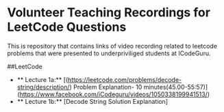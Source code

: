 # Volunteer Teaching Recordings for LeetCode Questions

This is repository that contains links of video recording related to leetcode problems that were presented to underpriviliged students at ICodeGuru.

##LeetCode
- ** Lecture 1a:** [(https://leetcode.com/problems/decode-string/description/) Problem Explanation- 10 minutes(45.00-55:57)] (https://www.facebook.com/iCodeguru/videos/1050338199941513/)
- ** Lecture 1b:** [Decode String  Solution Explanation] 

